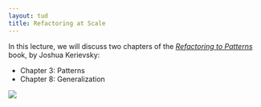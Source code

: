```yaml
---
layout: tud
title: Refactoring at Scale
---
```


In this lecture, we will discuss two chapters of the [_Refactoring to Patterns_](https://www.oreilly.com/library/view/refactoring-to-patterns/0321213351/) book, by Joshua Kerievsky:

* Chapter 3: Patterns
* Chapter 8: Generalization

<img src="{{ '/img/books/rtp.jpeg' | relative_url }}" class="book-cover">
